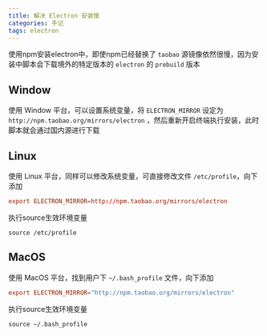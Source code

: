 ```yaml
---
title: 解决 Electron 安装慢
categories: 手记
tags: electron
---
```


使用npm安装electron中，即使npm已经替换了 `taobao` 源镜像依然很慢，因为安装中脚本会下载境外的特定版本的 `electron` 的 `prebuild` 版本

## Window

使用 Window 平台，可以设置系统变量，将 `ELECTRON_MIRROR` 设定为 `http://npm.taobao.org/mirrors/electron` ，然后重新开启终端执行安装，此时脚本就会通过国内源进行下载

<!-- more -->

## Linux

使用 Linux 平台，同样可以修改系统变量，可直接修改文件 `/etc/profile`，向下添加

```conf
export ELECTRON_MIRROR=http://npm.taobao.org/mirrors/electron
```

执行source生效环境变量

```shell
source /etc/profile
```

## MacOS

使用 MacOS 平台，找到用户下 `~/.bash_profile` 文件，向下添加

```conf
export ELECTRON_MIRROR="http://npm.taobao.org/mirrors/electron"
```

执行source生效环境变量

```shell
source ~/.bash_profile
```

